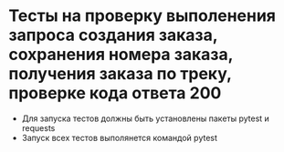 ﻿# Тесты на проверку выполенения запроса создания заказа, сохранения номера заказа, получения заказа по треку, проверке кода ответа 200
- Для запуска тестов должны быть установлены пакеты pytest и requests
- Запуск всех тестов выполянется командой pytest
